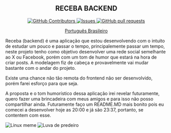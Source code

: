 <p align="center">
 <h2 align="center">RECEBA BACKEND</h2>
 <!-- <p align="center">TODO: DESCRIÇÃO SIMPLES</p> -->
</p>
  <p align="center">
    <a href="https://github.com/NikolasTrapp/receba-backend/graphs/contributors">
      <img alt="GitHub Contributors" src="https://img.shields.io/github/contributors/NikolasTrapp/receba-backend" />
    </a>
    <a href="https://github.com/NikolasTrapp/receba-backend/issues">
      <img alt="Issues" src="https://img.shields.io/github/issues/NikolasTrapp/receba-backend?color=0088ff" />
    </a>
    <a href="https://github.com/NikolasTrapp/receba-backend/pulls">
      <img alt="GitHub pull requests" src="https://img.shields.io/github/issues-pr/NikolasTrapp/receba-backend?color=0088ff" />
    </a>
  </p>
  <p align="center">
    <!-- <a href="/docs/readme_fr.md">Français </a> -->
    <!-- · -->
    <!-- <a href="/docs/readme_cn.md">简体中文</a> -->
    <!-- · -->
    <!-- <a href="/docs/readme_es.md">Español</a> -->
    <!-- · -->
    <!-- <a href="/docs/readme_de.md">Deutsch</a> -->
    <!-- · -->
    <!-- <a href="/docs/readme_ja.md">日本語</a> -->
    <!-- · -->
    <a href="/docs/readme_pt-BR.md">Português Brasileiro</a>
    <!-- · -->
    <!-- <a href="/docs/readme_it.md">Italiano</a> -->
    <!-- · -->
    <!-- <a href="/docs/readme_kr.md">한국어</a> -->
    <!-- · -->
    <!-- <a href="/docs/readme_nl.md">Nederlands</a> -->
    <!-- · -->
    <!-- <a href="/docs/readme_np.md">नेपाली</a> -->
    <!-- · -->
    <!-- <a href="/docs/readme_tr.md">Türkçe</a> -->
  </p>
</p>

Receba (backend) é uma aplicação que estou desenvolvendo com o intuito de estudar um pouco e passar o tempo, principalemente passar um tempo, neste projeto tenho como objetivo desenvolver uma rede social semelhante ao X ou Facebook, porém com um tom de humor que estará na hora de criar posts. A modelagem fiz de cabeça e provavelmente vai mudar bastante com o andar do projeto.

Existe uma chance não tão remota do frontend não ser desenvolvido, porém farei esforço para que seja.

A proposta e o tom humorístico dessa aplicação irei revelar futuramente, quero fazer uma brincadeira com meus amigos e para isso não posso compartilhar ainda. Futuramente faço um README.MD mais bonito pois eu comecei a desenvolver hoje as 20:00 e já são 23:37, portanto, se contentem com esse.

![Linux meme](https://ih1.redbubble.net/image.467469235.0994/flat,750x1000,075,t.u2.jpg)
![Luva de predeiro](https://img.r7.com/images/luva-de-pedreiro-05082022164820688?dimensions=771x420&no_crop=true)